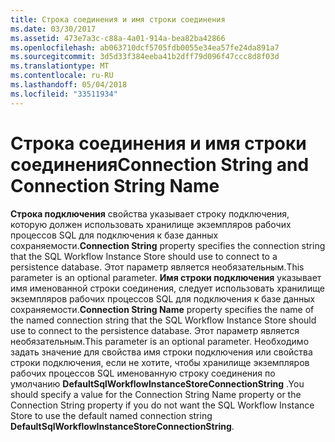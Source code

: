 ```yaml
---
title: Строка соединения и имя строки соединения
ms.date: 03/30/2017
ms.assetid: 473e7a3c-c88a-4a01-914a-bea82ba42866
ms.openlocfilehash: ab063710dcf5705fdb0055e34ea57fe24da891a7
ms.sourcegitcommit: 3d5d33f384eeba41b2dff79d096f47ccc8d8f03d
ms.translationtype: MT
ms.contentlocale: ru-RU
ms.lasthandoff: 05/04/2018
ms.locfileid: "33511934"
---
```

# <a name="connection-string-and-connection-string-name"></a><span data-ttu-id="ec6dc-102">Строка соединения и имя строки соединения</span><span class="sxs-lookup"><span data-stu-id="ec6dc-102">Connection String and Connection String Name</span></span>
<span data-ttu-id="ec6dc-103">**Строка подключения** свойства указывает строку подключения, которую должен использовать хранилище экземпляров рабочих процессов SQL для подключения к базе данных сохраняемости.</span><span class="sxs-lookup"><span data-stu-id="ec6dc-103">**Connection String** property specifies the connection string that the SQL Workflow Instance Store should use to connect to a persistence database.</span></span> <span data-ttu-id="ec6dc-104">Этот параметр является необязательным.</span><span class="sxs-lookup"><span data-stu-id="ec6dc-104">This parameter is an optional parameter.</span></span> <span data-ttu-id="ec6dc-105">**Имя строки подключения** указывает имя именованной строки соединения, следует использовать хранилище экземпляров рабочих процессов SQL для подключения к базе данных сохраняемости.</span><span class="sxs-lookup"><span data-stu-id="ec6dc-105">**Connection String Name** property specifies the name of the named connection string that the SQL Workflow Instance Store should use to connect to the persistence database.</span></span> <span data-ttu-id="ec6dc-106">Этот параметр является необязательным.</span><span class="sxs-lookup"><span data-stu-id="ec6dc-106">This parameter is an optional parameter.</span></span> <span data-ttu-id="ec6dc-107">Необходимо задать значение для свойства имя строки подключения или свойства строки подключения, если не хотите, чтобы хранилище экземпляров рабочих процессов SQL именованную строку соединения по умолчанию **DefaultSqlWorkflowInstanceStoreConnectionString** .</span><span class="sxs-lookup"><span data-stu-id="ec6dc-107">You should specify a value for the Connection String Name property or the Connection String property if you do not want the SQL Workflow Instance Store to use the default named connection string **DefaultSqlWorkflowInstanceStoreConnectionString**.</span></span>
